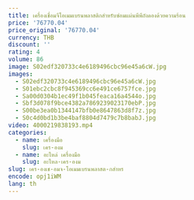```yaml
---
title: เครื่องเชื่อมจีโอเมมเบรนพลาสติกสำหรับซ่อมแผ่นพีพีถังดองด้วยความร้อน
price: '76770.04'
price_original: '76770.04'
currency: THB
discount: ''
rating: 4
volume: 86
image: S02edf320733c4e6189496cbc96e45a6cW.jpg
images:
  - S02edf320733c4e6189496cbc96e45a6cW.jpg
  - S01ebc2cbc8f945369cc6e491ce6757fce.jpg
  - Sa00d0304b1ec49f1b045feaca16a4544o.jpg
  - Sbf3d078f9bce4382a7869239023170ebP.jpg
  - S00be3ea0b1344147bfb0e8647863d8f7z.jpg
  - S0c4d0bd1b3be4baf8804d7479c7b8babJ.jpg
video: 4000219838193.mp4
categories:
  - name: เครื่องมือ
    slug: เคร-องม
  - name: อะไหล่ เครื่องมือ
    slug: อะไหล-เคร-องม
slug: เคร-องเช-อมจ-โอเมมเบรนพลาสต-กสำหร
encode: opj1iWM
lang: th
---
```

  